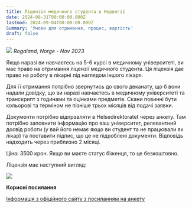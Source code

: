 ```yaml
---
title: Ліцензія медичного студента в Норвегії
date: 2024-08-31T00:00:00.000Z
lastmod: 2024-09-04T00:00:00.000Z
Summary: 'Умови для отримання, процес, вартість'
draft: false
---
```


![](/img/student-license/photo_2024-10-01_20-05-18.jpg)
*Rogaland, Norge - Nov 2023*

Якщо наразі ви навчаєтесь на 5-6 курсі в медичному університеті, ви має право на отримання ліцензії медичного студента. Ця ліцензія дає право на роботу в лікарні під наглядом іншого лікаря.

Для її отримання потрібно звернутись до свого деканату, що б вони надали довідку, що ви наразі навчаєтесь в медичному університеті та транскрипт з годинами та оцінками предметів. Скани повинні бути кольорові та терміном не пізніше трьох місяців від подачі заявки.

Документи потрібно відправляти в Helsedirektoratet через анкету. Там потрібно заповнити інформацію про ваш університет, релевантний досвід роботи (у вай його немає якщо ви студент та не працювали як лікар) та поставити підпис, що це не підроблені документи. Відповідь надходить через приблизно 2 місяці.

Ціна: 3500 крон. Якщо ви маєте статус біженця, то це безкоштовно.

Ліцензія має наступний вигляд:

![](/img/student-license/lisens-sensoret.png)

**Корисні посилання**

[Інформація з офіційного сайту з посиланням на анкету](https://www.helsedirektoratet.no/english/authorisation-and-license-for-health-personnel?path=14-2-1-student-license-studmed-outside-the-eueea)
